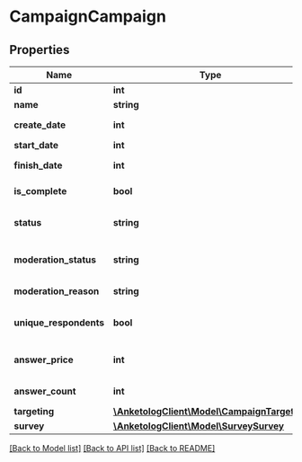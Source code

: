 # CampaignCampaign

## Properties
Name | Type | Description | Notes
------------ | ------------- | ------------- | -------------
**id** | **int** | ID | 
**name** | **string** | Название | 
**create_date** | **int** | Дата создания | 
**start_date** | **int** | Дата запуска | [optional] 
**finish_date** | **int** | Дата завершения | [optional] 
**is_complete** | **bool** | Кампания завершена | 
**status** | **string** | Статус кампании | [default to 'waiting']
**moderation_status** | **string** | Статус модерации | [default to 'pending']
**moderation_reason** | **string** | Комментарий модератора | [optional] 
**unique_respondents** | **bool** | Исключить повторные ответы | 
**answer_price** | **int** | Стоимость одного ответа | 
**answer_count** | **int** | Количество ответов | 
**targeting** | [**\AnketologClient\Model\CampaignTargeting**](CampaignTargeting.md) |  | 
**survey** | [**\AnketologClient\Model\SurveySurvey**](SurveySurvey.md) |  | 

[[Back to Model list]](../README.md#documentation-for-models) [[Back to API list]](../README.md#documentation-for-api-endpoints) [[Back to README]](../README.md)


